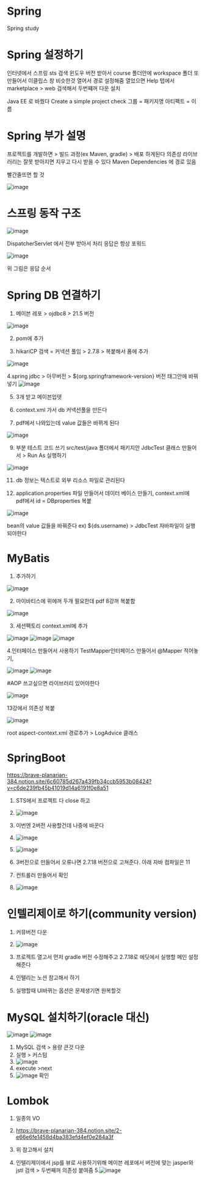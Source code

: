 # Spring
Spring study

# Spring 설정하기
인터넷에서 스프링 sts 검색
윈도우 버전 받아서 course 폴더안에 workspace 폴더 또 만들어서
이클립스 창 비슷한것 열어서 경로 설정해줌
열었으면 Help 텝에서 marketplace > web 검색해서 두번쨰꺼 다운 설치

Java EE 로 바꿨다
Create a simple project check
그룹 = 패키지명
아티팩트 = 이름

# Spring 부가 설명
프로젝트를 개발하면 > 빌드 과정(ex Maven, gradle) > 배포 하게된다
의존성 라이브러리는 잘못 받아지면 지우고 다시 받을 수 있다 
Maven Dependencies 에 경로 있음

빨간줄뜨면 할 것

![image](https://github.com/user-attachments/assets/222351f0-4ee7-401f-a79d-73e5de183b4a)


# 스프링 동작 구조
![image](https://github.com/user-attachments/assets/a1c964e7-1b9f-41d2-bd8d-46de8ec3e023)

DispatcherServlet 에서 전부 받아서 처리
응답은 항상 포워드

![image](https://github.com/user-attachments/assets/09b6c953-4ea8-4df0-8b7c-683c79ae4fc9)

위 그림은 응답 순서


# Spring DB 연결하기
1. 메이븐 레포 > ojdbc8 > 21.5 버전

![image](https://github.com/user-attachments/assets/3dfcaaa7-94eb-4587-991c-cef92c4b1be2)
   
2. pom에 추가

3. hikariCP 검색 = 커넥션 풀임 > 2.7.8 > 복붙해서 폼에 추가

![image](https://github.com/user-attachments/assets/d901bbe3-da3b-454b-a688-7f6789a0eddb)


4.spring jdbc > 아무버전 > ${org.springframework-version} 버전 태그안에 바꿔 넣기
![image](https://github.com/user-attachments/assets/1264543d-e89c-4f7e-b47e-ec6e7e4c7cdf)

5. 3개 받고 메이븐업뎃

6. context.xml 가서 db 커넥션풀을 만든다
7. pdf에서 나와있는데 value 값들은 바뀌게 된다

![image](https://github.com/user-attachments/assets/90ee36e9-3a9e-4608-a9cc-60e4c6f330b1)


9. 부분 테스트 코드 쓰기
src/test/java 폴더에서 패키지안 JdbcTest 클래스 만들어서 > Run As 실행하기

![image](https://github.com/user-attachments/assets/bc8731de-d53a-46d4-b542-d1c1f2d7656c)

11. db 정보는 텍스트로 외부 리소스 파일로 관리된다

12. application.properties 파일 만들어서 데이터 베이스 만들기, context.xml에 pdf에서 id = DBproperties 복붙
    
![image](https://github.com/user-attachments/assets/59b94387-3b52-49e8-8116-41cadd8f025e)

bean의 value 값들을 바꿔준다  ex) ${ds.username} > JdbcTest 자바파일이 실행되야한다



# MyBatis
1. 추가하기

![image](https://github.com/user-attachments/assets/d25e8c20-3d17-4b7f-9c0d-777dfaea2d60)

2. 마이바티스에 위에꺼 두개 필요한데 pdf 8강꺼 복붙함

![image](https://github.com/user-attachments/assets/9d2c416a-6b4e-4487-9036-e923ebadabad)

3. 세션팩토리 context.xml에 추가

![image](https://github.com/user-attachments/assets/b9117c7d-e11b-42a1-94b2-7601bda5b9ea)
![image](https://github.com/user-attachments/assets/e347d635-e33d-4f56-a07c-74f32997ac16)
![image](https://github.com/user-attachments/assets/a41cd316-b889-4e8c-9337-76af5d5a734b)

4.인터페이스 만들어서 사용하기
TestMapper인터페이스 만들어서 @Mapper 적어놓기, 

![image](https://github.com/user-attachments/assets/9a48471b-633e-4f3f-94bf-d5979e5c8a48)
![image](https://github.com/user-attachments/assets/ba15377d-08ca-47fc-9938-999787ce7459)



#AOP
쓰고싶으면 라이브러리 있어야한다

![image](https://github.com/user-attachments/assets/8390c75f-de8c-43be-bc14-5cd054af77c3)

13강에서 의존성 복붙

![image](https://github.com/user-attachments/assets/14371f14-8bc0-4377-88c2-c861f6ab112e)

root aspect-context.xml 경로추가 > LogAdvice 클래스



# SpringBoot

https://brave-planarian-384.notion.site/6c60785d267a439fb34ccb5953b08424?v=c6de239fb45b41019d14a6191f0e8a51

1. STS에서 프로젝트 다 close 하고


2. ![image](https://github.com/user-attachments/assets/f0a66341-c4df-4672-8dd6-90fbd4a94e52)

3. 이번엔 2버전 사용할건데 나중에 바꾼다
4. ![image](https://github.com/user-attachments/assets/e4a450c4-f1d4-4b63-b94a-7fe12320f3da)
5. ![image](https://github.com/user-attachments/assets/517e7b1c-a48b-495f-b144-2e749bf5747d)
6. 3버전으로 만들어서 오류나면 2.7.18 버전으로 고쳐준다. 아래 자바 컴파일은 11
7. 컨트롤러 만들어서 확인
8. ![image](https://github.com/user-attachments/assets/a15c2ede-156a-40c2-ae4e-fa6d1f12c645)

# 인텔리제이로 하기(community version)
1. 커뮤버전 다운
2. ![image](https://github.com/user-attachments/assets/6a4c6570-b11e-456a-bdb0-c1093465a51e)

3. 프로젝트 열고서 먼저 gradle 버전 수정해주고 2.7.18로 에딧에서 실행할 메인 설정해준다
3. 인텔리는 노션 참고해서 하기
4. 실행할때 UI바뀌는 옵션은 문제생기면 원복할것


# MySQL 설치하기(oracle 대신)
![image](https://github.com/user-attachments/assets/1d1b641d-5457-4542-b822-8c7ff3a033bb)
![image](https://github.com/user-attachments/assets/ebf9893b-2d7b-4f41-88a7-d6631c7d325e)

1. MySQL 검색 > 용량 큰것 다운
2. 실행 > 커스텀
3. ![image](https://github.com/user-attachments/assets/925a61b1-c6fa-49bf-8924-ca7b6fd5bb74)
4. execute >next
5. ![image](https://github.com/user-attachments/assets/f48ac897-ce03-4799-b5d8-852c33831c67) 확인

# Lombok
1. 일종의 VO
2. https://brave-planarian-384.notion.site/2-e66e6fe1458d4ba383efd4ef0e284a3f
3. 위 참고해서 설치

4. 인텔리제이에서 jsp를 뷰로 사용하기위해 메이븐 레포에서 버전에 맞는 jasper와 jstl 검색 > 두번째꺼 의존성 붙여줌
5.![image](https://github.com/user-attachments/assets/98e3341f-e5a6-4057-b00b-cc212d396405)


